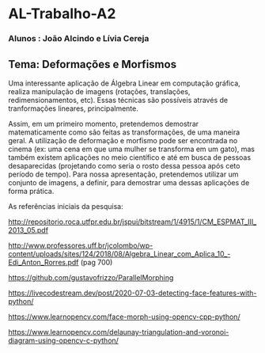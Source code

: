 # AL-Trabalho-A2

### Alunos : João Alcindo e Lívia Cereja

## Tema: Deformações e Morfismos 

Uma interessante aplicação de Álgebra Linear em computação gráfica, realiza manipulação de imagens (rotações, translações, redimensionamentos, etc). Essas técnicas são possíveis através de tranformações lineares, principalmente.

Assim, em um primeiro momento, pretendemos demostrar matematicamente como são feitas as transformações, de uma maneira geral. A utilização de deformação e morfismo pode ser encontrada no cinema (ex: uma cena em que uma mulher se transforma em um gato), mas também existem aplicações no meio científico e até em busca de pessoas desaparecidas (projetando como seria o rosto dessa pessoa após ceto período de tempo). Para nossa apresentação, pretendemos utilizar um conjunto de imagens, a definir, para demostrar uma dessas aplicações de forma prática. 

As referências iniciais da pesquisa:

http://repositorio.roca.utfpr.edu.br/jspui/bitstream/1/4915/1/CM_ESPMAT_III_2013_05.pdf

http://www.professores.uff.br/jcolombo/wp-content/uploads/sites/124/2018/08/Algebra_Linear_com_Aplica_10_-Edi_Anton_Rorres.pdf (pag 700)

https://github.com/gustavofrizzo/ParallelMorphing

https://livecodestream.dev/post/2020-07-03-detecting-face-features-with-python/

https://www.learnopencv.com/face-morph-using-opencv-cpp-python/

https://www.learnopencv.com/delaunay-triangulation-and-voronoi-diagram-using-opencv-c-python/
